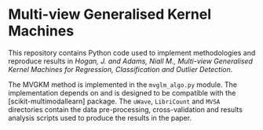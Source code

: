 # Multi-view Generalised Kernel Machines

This repository contains Python code used to implement methodologies and reproduce results in _Hogan, J. and Adams, Niall M., Multi-view Generalised Kernel Machines for Regression, Classification and Outlier Detection_.

The MVGKM method is implemented in the `mvglm_algo.py` module. The implementation depends on and is designed to be compatible with the [scikit-multimodallearn] package. 
The `uWave`, `LibriCount` and `MVSA` directories contain the data pre-processing, cross-validation and results analysis scripts used to produce the results in the paper. 
